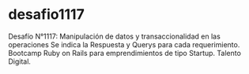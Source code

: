 # desafio1117
Desafío N°1117: Manipulación de datos y transaccionalidad en las operaciones
Se indica la Respuesta y Querys para cada requerimiento.
Bootcamp Ruby on Rails para emprendimientos de tipo Startup.
Talento Digital.
